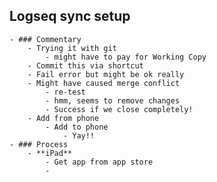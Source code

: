 ## Logseq sync setup
	- ### Commentary
		- Trying it with git
			- might have to pay for Working Copy
		- Commit this via shortcut
		- Fail error but might be ok really
		- Might have caused merge conflict
			- re-test
			- hmm, seems to remove changes
			- Success if we close completely!
		- Add from phone
			- Add to phone
				- Yay!!
	- ### Process
		- **iPad**
			- Get app from app store
			-